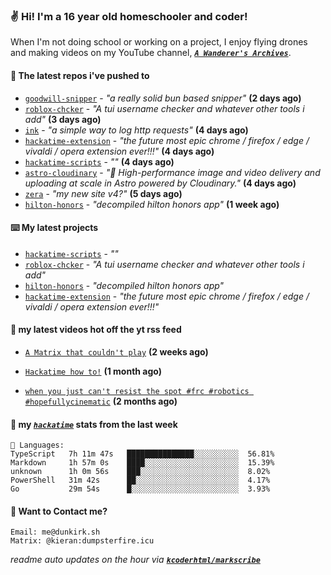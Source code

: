 ### ✌️ Hi! I'm a 16 year old homeschooler and coder!

When I'm not doing school or working on a project, I enjoy flying drones and making videos on my YouTube channel, [**_`A Wanderer's Archives`_**](https://youtube.com/@wanderer.archives).

#### 👷 The latest repos i've pushed to

- [`goodwill-snipper`](https://github.com/kcoderhtml/goodwill-snipper) - _"a really solid bun based snipper"_ **(2 days ago)**
- [`roblox-chcker`](https://github.com/kcoderhtml/roblox-chcker) - _"A tui username checker and whatever other tools i add"_ **(3 days ago)**
- [`ink`](https://github.com/kcoderhtml/ink) - _"a simple way to log http requests"_ **(4 days ago)**
- [`hackatime-extension`](https://github.com/kcoderhtml/hackatime-extension) - _"the future most epic chrome / firefox / edge / vivaldi / opera extension ever!!!"_ **(4 days ago)**
- [`hackatime-scripts`](https://github.com/kcoderhtml/hackatime-scripts) - _""_ **(4 days ago)**
- [`astro-cloudinary`](https://github.com/cloudinary-community/astro-cloudinary) - _"🚀 High-performance image and video delivery and uploading at scale in Astro powered by Cloudinary."_ **(4 days ago)**
- [`zera`](https://github.com/kcoderhtml/zera) - _"my new site v4?"_ **(5 days ago)**
- [`hilton-honors`](https://github.com/kcoderhtml/hilton-honors) - _"decompiled hilton honors app"_ **(1 week ago)**

#### ⌨️ My latest projects

- [`hackatime-scripts`](https://github.com/kcoderhtml/hackatime-scripts) - _""_
- [`roblox-chcker`](https://github.com/kcoderhtml/roblox-chcker) - _"A tui username checker and whatever other tools i add"_
- [`hilton-honors`](https://github.com/kcoderhtml/hilton-honors) - _"decompiled hilton honors app"_
- [`hackatime-extension`](https://github.com/kcoderhtml/hackatime-extension) - _"the future most epic chrome / firefox / edge / vivaldi / opera extension ever!!!"_

#### 🍿 my latest videos hot off the yt rss feed

- [`A Matrix that couldn't play`](https://www.youtube.com/watch?v=NodwjZF7uZw) **(2 weeks ago)**

- [`Hackatime how to!`](https://www.youtube.com/watch?v=eKoD9yyr1To) **(1 month ago)**

- [`when you just can't resist the spot #frc #robotics #hopefullycinematic`](https://www.youtube.com/watch?v=Y7SZ_TDleGM) **(2 months ago)**



#### 📡 my [_`hackatime`_](https://waka.hackclub.com) stats from the last week

```text
💾 Languages:
TypeScript   7h 11m 47s   ███████████████░░░░░░░░░░  56.81%
Markdown     1h 57m 0s    ████░░░░░░░░░░░░░░░░░░░░░  15.39%
unknown      1h 0m 56s    ███░░░░░░░░░░░░░░░░░░░░░░  8.02%
PowerShell   31m 42s      ██░░░░░░░░░░░░░░░░░░░░░░░  4.17%
Go           29m 54s      █░░░░░░░░░░░░░░░░░░░░░░░░  3.93%
```

#### 📮 Want to Contact me?

```text
Email: me@dunkirk.sh
Matrix: @kieran:dumpsterfire.icu
```

_readme auto updates on the hour via [**`kcoderhtml/markscribe`**](https://github.com/kcoderhtml/markscribe)_
